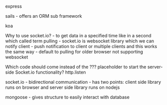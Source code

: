 express

sails
    - offers an ORM sub framework

koa


Why to use socket.io?
    - to get data in a specified time like in a second which called term pulling
    - socket.io is websocket library which we can notify client
    - push notification to client or multiple clients and this works the same way
    - default to pulling for older browser not supporting websocket

Which code should come instead of the ??? placeholder to start the server-side Socket.io functionality? http.listen


socket.io
    - bidirectional communication
    - has two points: client side library runs on browser and server side library runs on nodejs


mongoose
    - gives structure to easily interact with database